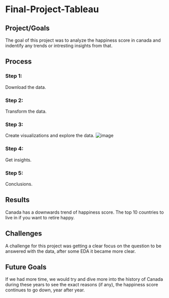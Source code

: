 # Final-Project-Tableau

## Project/Goals
The goal of this project was to analyze the happiness score in canada and indentify any trends or intresting insights from that.

## Process
### Step 1:
Download the data.
### Step 2:
Transform the data.
### Step 3:
Create visualizations and explore the data.
![image](https://github.com/serenasunyu/Midterm_Project/assets/132075292/018e874b-a342-4ad5-8179-aad7724ef3e3)

### Step 4: 
Get insights.
### Step 5:
Conclusions.

## Results
Canada has a downwards trend of happiness score.
The top 10 countries to live in if you want to retire happy.

## Challenges 
A challenge for this project was getting a clear focus on the question to be answered with the data, after some EDA it became more clear.

## Future Goals
If we had more time, we would try and dive more into the history of Canada during these years to see the exact reasons (if any), the happiness score continues to go down, year after year.

